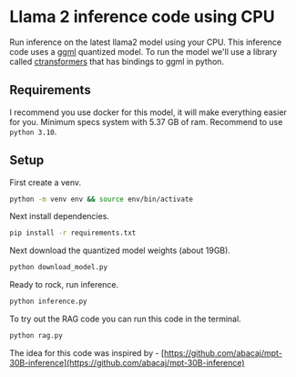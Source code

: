 # Llama 2  inference code using CPU

Run inference on the latest llama2 model using your CPU. This inference code uses a [ggml](https://github.com/ggerganov/ggml) quantized model. To run the model we'll use a library called [ctransformers](https://github.com/marella/ctransformers) that has bindings to ggml in python.



## Requirements

I recommend you use docker for this model, it will make everything easier for you. Minimum specs system with 5.37 GB of ram. Recommend to use `python 3.10`.


## Setup

First create a venv.

```sh
python -m venv env && source env/bin/activate
```

Next install dependencies.

```sh
pip install -r requirements.txt
```

Next download the quantized model weights (about 19GB).

```sh
python download_model.py
```

Ready to rock, run inference.

```sh
python inference.py
```

To try out the RAG code you can run this code in the terminal.

```sh
python rag.py
```

The idea for this code was inspired by - [https://github.com/abacaj/mpt-30B-inference](https://github.com/abacaj/mpt-30B-inference)
